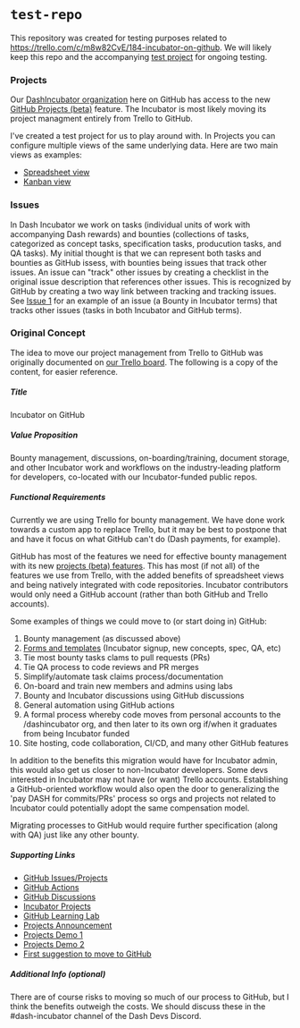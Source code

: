 # `test-repo`

This repository was created for testing purposes related to https://trello.com/c/m8w82CvE/184-incubator-on-github.  We will likely keep this repo and the accompanying [test project](https://github.com/orgs/DashIncubator/projects/1/views/1) for ongoing testing.

### Projects

Our [DashIncubator organization](https://github.com/DashIncubator) here on GitHub has access to the new [GitHub Projects (beta)](https://github.com/features/issues/) feature.  The Incubator is most likely moving its project managment entirely from Trello to GitHub.

I've created a test project for us to play around with.  In Projects you can configure multiple views of the same underlying data.  Here are two main views as examples:

* [Spreadsheet view](https://github.com/orgs/DashIncubator/projects/1/views/1)
* [Kanban view](https://github.com/orgs/DashIncubator/projects/1/views/6)

### Issues

In Dash Incubator we work on tasks (individual units of work with accompanying Dash rewards) and bounties (collections of tasks, categorized as concept tasks, specification tasks, producution tasks, and QA tasks).  My initial thought is that we can represent both tasks and bounties as GitHub issess, with bounties being issues that track other issues.  An issue can "track" other issues by creating a checklist in the original issue description that references other issues.  This is recognized by GitHub by creating a two way link between tracking and tracking issues.  See [Issue 1](https://github.com/DashIncubator/test-repo/issues/1) for an example of an issue (a Bounty in Incubator terms) that tracks other issues (tasks in both Incubator and GitHub terms).

### Original Concept

The idea to move our project management from Trello to GitHub was originally documented on [our Trello board](https://trello.com/c/6XAuy9DW/94-request-new-concept#comment-614ce5673031a4043ef3d479).  The following is a copy of the content, for easier reference.

##### Title

Incubator on GitHub

##### Value Proposition

Bounty management, discussions, on-boarding/training, document storage, and other Incubator work and workflows on the industry-leading platform for developers, co-located with our Incubator-funded public repos.

##### Functional Requirements

Currently we are using Trello for bounty management. We have done work towards a custom app to replace Trello, but it may be best to postpone that and have it focus on what GitHub can't do (Dash payments, for example).

GitHub has most of the features we need for effective bounty management with its new [projects (beta) features](https://github.com/features/issues/). This has most (if not all) of the features we use from Trello, with the added benefits of spreadsheet views and being natively integrated with code repositories. Incubator contributors would only need a GitHub account (rather than both GitHub and Trello accounts).

Some examples of things we could move to (or start doing in) GitHub:
1. Bounty management (as discussed above)
2. [Forms and templates](https://github.blog/changelog/2021-06-23-issues-forms-beta-for-public-repositories/) (Incubator signup, new concepts, spec, QA, etc)
3. Tie most bounty tasks clams to pull requests (PRs)
4. Tie QA process to code reviews and PR merges
5. Simplify/automate task claims process/documentation
6. On-board and train new members and admins using labs
7. Bounty and Incubator discussions using GitHub discussions
8. General automation using GitHub actions
9. A formal process whereby code moves from personal accounts to the /dashincubator org, and then later to its own org if/when it graduates from being Incubator funded
10. Site hosting, code collaboration, CI/CD, and many other GitHub features

In addition to the benefits this migration would have for Incubator admin, this would also get us closer to non-Incubator developers. Some devs interested in Incubator may not have (or want) Trello accounts. Establishing a GitHub-oriented workflow would also open the door to generalizing the 'pay DASH for commits/PRs' process so orgs and projects not related to Incubator could potentially adopt the same compensation model.

Migrating processes to GitHub would require further specification (along with QA) just like any other bounty.

##### Supporting Links

* [GitHub Issues/Projects](https://github.com/features/issues/)
* [GitHub Actions](https://github.com/features/actions)
* [GitHub Discussions](https://docs.github.com/en/discussions)
* [Incubator Projects](https://github.com/orgs/dashincubator/projects?type=beta)
* [GitHub Learning Lab](https://lab.github.com/docs)
* [Projects Announcement](https://www.youtube.com/watch?v=64xO030aneI)
* [Projects Demo 1](https://www.youtube.com/watch?v=SI1ra-XHWHM)
* [Projects Demo 2](https://www.youtube.com/watch?v=lLGzd36x3Ho&t=2539s)
* [First suggestion to move to GitHub](https://discord.com/channels/670271785974890526/670271785974890529/677921124616634379)

##### Additional Info (optional)

There are of course risks to moving so much of our process to GitHub, but I think the benefits outweigh the costs. We should discuss these in the #dash-incubator channel of the Dash Devs Discord.
